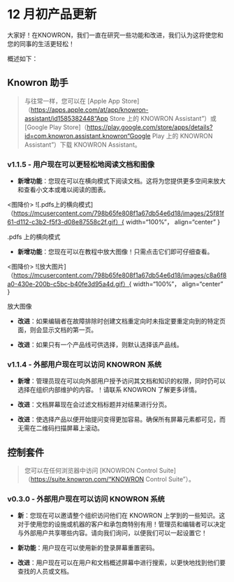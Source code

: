# 12 月初产品更新

大家好！在KNOWRON，我们一直在研究一些功能和改进，我们认为这将使您和您的同事的生活更轻松！

概述如下：
## Knowron 助手
> 与往常一样，您可以在 [Apple App Store]（https://apps.apple.com/at/app/knowron-assistant/id1585382448“App Store 上的 KNOWRON Assistant”）或 [Google Play Store]（https://play.google.com/store/apps/details?id=com.knowron.assistant.knowron“Google Play 上的 KNOWRON Assistant”）下载 KNOWRON Assistant。

### v1.1.5 - 用户现在可以更轻松地阅读文档和图像
- **新增功能**：您现在可以在横向模式下阅读文档。这将为您提供更多空间来放大和查看小文本或难以阅读的图表。

<图降价>
![.pdfs上的横向模式]（https://mcusercontent.com/798b65fe808f1a67db54e6d18/images/25f81f61-d112-c3b2-f5f3-d08e87558c2f.gif）{ width=“100%”， align=“center” }
<figcaption>.pdfs 上的横向模式</figcaption>
</figure>

- **新增功能**：您现在可以在教程中放大图像！只需点击它们即可仔细查看。

<图降价>
![放大图片]（https://mcusercontent.com/798b65fe808f1a67db54e6d18/images/c8a6f8a0-430e-200b-c5bc-b40fe3d95a4d.gif）{ width=“100%”， align=“center” }
<figcaption>放大图像</figcaption>
</figure>

- **改进**：如果编辑者在故障排除时创建文档重定向时未指定要重定向到的特定页面，则会显示文档的第一页。

- **改进**：如果只有一个产品线可供选择，则默认选择该产品线。

### v1.1.4 - 外部用户现在可以访问 KNOWRON 系统

- **新增**：管理员现在可以向外部用户授予访问其文档和知识的权限，同时仍可以选择在组织内部维护的内容。！请联系 KNOWRON 了解更多详情。

- **改进**：文档屏幕现在会过滤文档标题并对结果进行分页。

- **改进**：使选择产品以便开始提问变得更加容易。确保所有屏幕元素都可见，而无需在二维码扫描屏幕上滚动。

## 控制套件
> 您可以在任何浏览器中访问 [KNOWRON Control Suite]（https://suite.knowron.com/“KNOWRON Control Suite”）。

### v0.3.0 - 外部用户现在可以访问 KNOWRON 系统
- **新**：您现在可以邀请整个组织访问他们在 KNOWRON 上学到的一些知识。这对于使用您的设施或机器的客户和承包商特别有用！管理员和编辑者可以决定与外部用户共享哪些内容。请向我们询问，以便我们可以一起设置它！

- **新功能**：用户现在可以使用新的登录屏幕重置密码。
- **改进**：用户现在可以在用户和文档概述屏幕中进行搜索，以更快地找到他们要查找的人员或文档。
